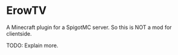 # ErowTV
A Minecraft plugin for a SpigotMC server.
So this is NOT a mod for clientside.

TODO: Explain more.
